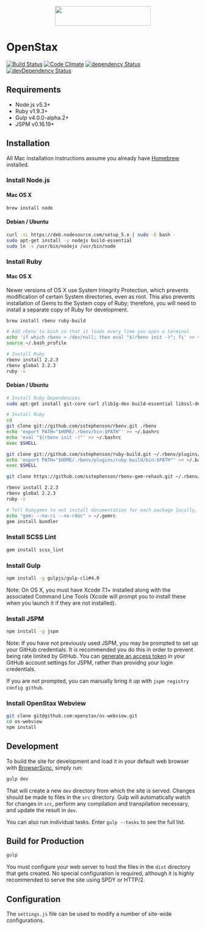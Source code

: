 <p align="center">
    <a href="https://openstax.org">
        <img height="51" width="251" src="https://cdn.rawgit.com/openstax/os-webview/master/src/images/logo.svg">
    </a>
</p>

# OpenStax

[![Build Status](https://travis-ci.org/openstax/os-webview.svg?branch=master)](https://travis-ci.org/openstax/os-webview)
[![Code Climate](https://codeclimate.com/github/openstax/os-webview/badges/gpa.svg)](https://codeclimate.com/github/openstax/os-webview)
[![dependency Status](https://david-dm.org/openstax/os-webview.svg)](https://david-dm.org/openstax/os-webview#info=dependencies)
[![devDependency Status](https://david-dm.org/openstax/os-webview/dev-status.svg)](https://david-dm.org/openstax/os-webview#info=devDependencies)

## Requirements

* Node.js v5.3+
* Ruby v1.9.3+
* Gulp v4.0.0-alpha.2+
* JSPM v0.16.19+

## Installation

All Mac installation instructions assume you already have [Homebrew](http://brew.sh) installed.

### Install Node.js

#### Mac OS X

```bash
brew install node
```

#### Debian / Ubuntu

```bash
curl -sL https://deb.nodesource.com/setup_5.x | sudo -E bash -
sudo apt-get install -y nodejs build-essential
sudo ln -s /usr/bin/nodejs /usr/bin/node
```

### Install Ruby

#### Mac OS X

Newer versions of OS X use System Integrity Protection, which prevents modification of certain System directories, even as root.  This also prevents installation of Gems to the System copy of Ruby; therefore, you will need to install a separate copy of Ruby for development.

```bash
brew install rbenv ruby-build

# Add rbenv to bash so that it loads every time you open a terminal
echo 'if which rbenv > /dev/null; then eval "$(rbenv init -)"; fi' >> ~/.bash_profile
source ~/.bash_profile

# Install Ruby
rbenv install 2.2.3
rbenv global 2.2.3
ruby -v
```

#### Debian / Ubuntu

```bash
# Install Ruby Dependencies
sudo apt-get install git-core curl zlib1g-dev build-essential libssl-dev libreadline-dev libyaml-dev libsqlite3-dev sqlite3 libxml2-dev libxslt1-dev libcurl4-openssl-dev python-software-properties libffi-dev

# Install Ruby
cd
git clone git://github.com/sstephenson/rbenv.git .rbenv
echo 'export PATH="$HOME/.rbenv/bin:$PATH"' >> ~/.bashrc
echo 'eval "$(rbenv init -)"' >> ~/.bashrc
exec $SHELL

git clone git://github.com/sstephenson/ruby-build.git ~/.rbenv/plugins/ruby-build
echo 'export PATH="$HOME/.rbenv/plugins/ruby-build/bin:$PATH"' >> ~/.bashrc
exec $SHELL

git clone https://github.com/sstephenson/rbenv-gem-rehash.git ~/.rbenv/plugins/rbenv-gem-rehash

rbenv install 2.2.3
rbenv global 2.2.3
ruby -v

# Tell Rubygems to not install documentation for each package locally, then install Bundler
echo "gem: --no-ri --no-rdoc" > ~/.gemrc
gem install bundler
```

### Install SCSS Lint

```bash
gem install scss_lint
```

### Install Gulp

```bash
npm install -g gulpjs/gulp-cli#4.0
```

Note: On OS X, you must have Xcode 7.1+ installed along with the associated Command Line Tools (Xcode will prompt you to install these when you launch it if they are not installed).

### Install JSPM

```bash
npm install -g jspm
```

Note: If you have not previously used JSPM, you may be prompted to set up your GitHub credentials.  It is recommended you do this in order to prevent being rate limited by GitHub.  You can [generate an access token](https://github.com/settings/tokens) in your GitHub account settings for JSPM, rather than providng your login credentials.

If you are not prompted, you can manually bring it up with `jspm registry config github`.

### Install OpenStax Webview

```bash
git clone git@github.com:openstax/os-webview.git
cd os-webview
npm install
```

## Development

To build the site for development and load it in your default web browser with [BrowserSync](http://www.browsersync.io), simply run:

```bash
gulp dev
```

That will create a new `dev` directory from which the site is served.  Changes should be made to files in the `src` directory.  Gulp will automatically watch for changes in `src`, perform any compilation and transpilation necessary, and update the result in `dev`.

You can also run individual tasks.  Enter `gulp --tasks` to see the full list.

## Build for Production

```bash
gulp
```

You must configure your web server to host the files in the `dist` directory that gets created.  No special configuration is required, although it is highly recommended to serve the site using SPDY or HTTP/2.

## Configuration

The `settings.js` file can be used to modify a number of site-wide configurations.
